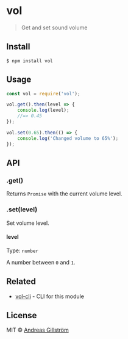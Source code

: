 # vol

> Get and set sound volume


## Install

```
$ npm install vol
```


## Usage

```js
const vol = require('vol');

vol.get().then(level => {
	console.log(level);
	//=> 0.45
});

vol.set(0.65).then(() => {
	console.log('Changed volume to 65%');
});
```


## API

### .get()

Returns `Promise` with the current volume level.

### .set(level)

Set volume level.

#### level

Type: `number`

A number between `0` and `1`.


## Related

* [vol-cli](https://github.com/gillstrom/vol-cli) - CLI for this module


## License

MIT © [Andreas Gillström](http://github.com/gillstrom)
